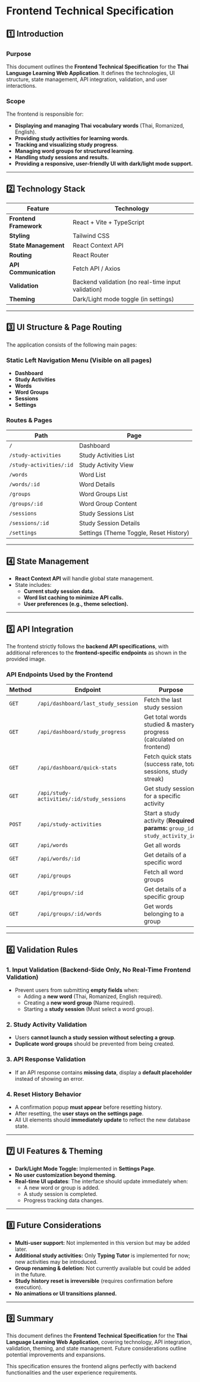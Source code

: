 # Frontend Technical Specification

## 1️⃣ Introduction
### **Purpose**
This document outlines the **Frontend Technical Specification** for the **Thai Language Learning Web Application**. It defines the technologies, UI structure, state management, API integration, validation, and user interactions.

### **Scope**
The frontend is responsible for:
- **Displaying and managing Thai vocabulary words** (Thai, Romanized, English).
- **Providing study activities for learning words**.
- **Tracking and visualizing study progress**.
- **Managing word groups for structured learning**.
- **Handling study sessions and results.**
- **Providing a responsive, user-friendly UI with dark/light mode support.**

---

## 2️⃣ Technology Stack
| Feature | Technology |
|---------|------------|
| **Frontend Framework** | React + Vite + TypeScript |
| **Styling** | Tailwind CSS |
| **State Management** | React Context API |
| **Routing** | React Router |
| **API Communication** | Fetch API / Axios |
| **Validation** | Backend validation (no real-time input validation) |
| **Theming** | Dark/Light mode toggle (in settings) |

---

## 3️⃣ UI Structure & Page Routing
The application consists of the following main pages:

### **Static Left Navigation Menu (Visible on all pages)**
- **Dashboard**
- **Study Activities**
- **Words**
- **Word Groups**
- **Sessions**
- **Settings**

### **Routes & Pages**
| Path | Page |
|------|------|
| `/` | Dashboard |
| `/study-activities` | Study Activities List |
| `/study-activities/:id` | Study Activity View |
| `/words` | Word List |
| `/words/:id` | Word Details |
| `/groups` | Word Groups List |
| `/groups/:id` | Word Group Content |
| `/sessions` | Study Sessions List |
| `/sessions/:id` | Study Session Details |
| `/settings` | Settings (Theme Toggle, Reset History) |

---

## 4️⃣ State Management
- **React Context API** will handle global state management.
- State includes:
  - **Current study session data.**
  - **Word list caching to minimize API calls.**
  - **User preferences (e.g., theme selection).**

---

## 5️⃣ API Integration
The frontend strictly follows the **backend API specifications**, with additional references to the **frontend-specific endpoints** as shown in the provided image.

### **API Endpoints Used by the Frontend**
| Method | Endpoint | Purpose |
|--------|---------|---------|
| `GET` | `/api/dashboard/last_study_session` | Fetch the last study session |
| `GET` | `/api/dashboard/study_progress` | Get total words studied & mastery progress (calculated on frontend) |
| `GET` | `/api/dashboard/quick-stats` | Fetch quick stats (success rate, total sessions, study streak) |
| `GET` | `/api/study-activities/:id/study_sessions` | Get study sessions for a specific activity |
| `POST` | `/api/study-activities` | Start a study activity (**Required params:** `group_id`, `study_activity_id`) |
| `GET` | `/api/words` | Get all words |
| `GET` | `/api/words/:id` | Get details of a specific word |
| `GET` | `/api/groups` | Fetch all word groups |
| `GET` | `/api/groups/:id` | Get details of a specific group |
| `GET` | `/api/groups/:id/words` | Get words belonging to a group |

---

## 6️⃣ Validation Rules
### **1. Input Validation (Backend-Side Only, No Real-Time Frontend Validation)**
- Prevent users from submitting **empty fields** when:
  - Adding a **new word** (Thai, Romanized, English required).
  - Creating a **new word group** (Name required).
  - Starting a **study session** (Must select a word group).

### **2. Study Activity Validation**
- Users **cannot launch a study session without selecting a group**.
- **Duplicate word groups** should be prevented from being created.

### **3. API Response Validation**
- If an API response contains **missing data**, display a **default placeholder** instead of showing an error.

### **4. Reset History Behavior**
- A confirmation popup **must appear** before resetting history.
- After resetting, the **user stays on the settings page**.
- All UI elements should **immediately update** to reflect the new database state.

---

## 7️⃣ UI Features & Theming
- **Dark/Light Mode Toggle:** Implemented in **Settings Page**.
- **No user customization beyond theming**.
- **Real-time UI updates**: The interface should update immediately when:
  - A new word or group is added.
  - A study session is completed.
  - Progress tracking data changes.

---

## 8️⃣ Future Considerations
- **Multi-user support:** Not implemented in this version but may be added later.
- **Additional study activities:** Only **Typing Tutor** is implemented for now; new activities may be introduced.
- **Group renaming & deletion:** Not currently available but could be added in the future.
- **Study history reset is irreversible** (requires confirmation before execution).
- **No animations or UI transitions planned.**

---

## 9️⃣ Summary
This document defines the **Frontend Technical Specification** for the **Thai Language Learning Web Application**, covering technology, API integration, validation, theming, and state management. Future considerations outline potential improvements and expansions.

This specification ensures the frontend aligns perfectly with backend functionalities and the user experience requirements.
